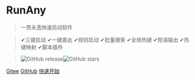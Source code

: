 <!-- ![logo](/assets/images/RunAny.svg ':size=100x100') -->

# RunAny


> 一劳永逸快速启动软件

> ✔三键启动 ✔一键直达 ✔规则启动 ✔批量搜索 ✔全局热键 ✔短语输出 ✔热键映射 ✔脚本插件

> ![GitHub release](https://img.shields.io/github/release/hui-Zz/RunAny.svg?style=for-the-badge&logo=github)![GitHub stars](https://img.shields.io/github/stars/hui-Zz/RunAny.svg?style=for-the-badge)

[Gitee](https://gitee.com/hui-Zz/RunAny)
[GitHub](https://github.com/hui-Zz/RunAny)
[快速开始](/README)
